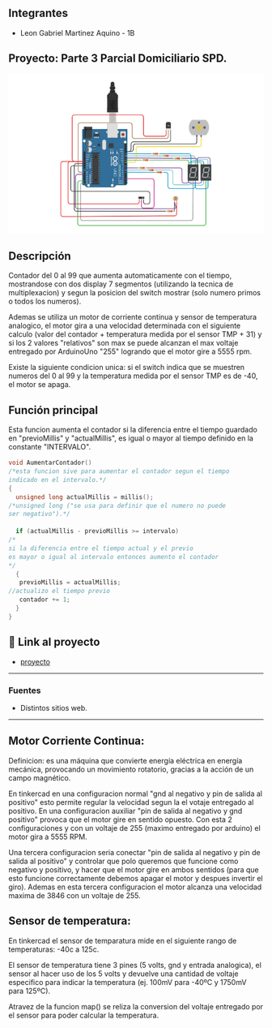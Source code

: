 ## Integrantes 
- Leon Gabriel Martinez Aquino - 1B



## Proyecto: Parte 3 Parcial Domiciliario SPD.
![Tinkercad](img/imagenP3SPD.png)


## Descripción
Contador del 0 al 99 que aumenta automaticamente con el tiempo, mostrandose con dos display 7 segmentos (utilizando la tecnica de multiplexacion) y segun la posicion del switch mostrar (solo numero primos o todos los numeros).

Ademas se utiliza un motor de corriente continua y sensor de temperatura analogico, el motor gira a una velocidad determinada con el siguiente calculo (valor del contador + temperatura medida por el sensor TMP + 31) y si los 2 valores "relativos" son max se puede alcanzan el max voltaje entregado por ArduinoUno "255" logrando que el motor gire a 5555 rpm.

Existe la siguiente condicion unica: si el switch indica que se muestren numeros del 0 al 99 y la temperatura medida por el sensor TMP es de -40, el motor se apaga.

## Función principal
Esta funcion aumenta el contador si la diferencia entre el tiempo guardado en "previoMillis" y "actualMillis", es igual o mayor al tiempo definido en la constante "INTERVALO". 

~~~ C (lenguaje en el que esta escrito)
void AumentarContador()
/*esta funcion sive para aumentar el contador segun el tiempo
indicado en el intervalo.*/
{
  unsigned long actualMillis = millis();
/*unsigned long ("se usa para definir que el numero no puede 
ser negativo").*/
  
  if (actualMillis - previoMillis >= intervalo)
/*
si la diferencia entre el tiempo actual y el previo
es mayor o igual al intervalo entonces aumento el contador
*/  
  {
   previoMillis = actualMillis;
//actualizo el tiempo previo
   contador += 1;
  }    
}
~~~

## :robot: Link al proyecto
- [proyecto](https://www.tinkercad.com/things/e1GW79EsyvE-p2-parcial-domiciliario-1b-leon-gabriel-martinez-aquino/editel?sharecode=T1NYO68wBXTzqwvMXw6FkoGEoI0u27wxiqBQMPOK10Y)

---
### Fuentes
- Distintos sitios web.
---
## Motor Corriente Continua:
Definicion: es una máquina que convierte energía eléctrica en energía mecánica, provocando un movimiento rotatorio, gracias a la acción de un campo magnético.

En tinkercad en una configuracion normal "gnd al negativo y pin de salida al positivo" esto permite regular la velocidad segun la el votaje entregado al positivo.
En una configuracion auxiliar "pin de salida al negativo y gnd positivo" provoca que el motor gire en sentido opuesto. 
Con esta 2 configuraciones y con un voltaje de 255 (maximo entregado por arduino) el motor gira a 5555 RPM.

Una tercera configuracion seria conectar "pin de salida al negativo y pin de salida al positivo" y controlar que polo queremos que funcione como negativo y positivo, y hacer que el motor gire en ambos sentidos (para que esto funcione correctamente debemos apagar el motor y despues invertir el giro).
Ademas en esta tercera configuracion el motor alcanza una velocidad maxima de 3846 con un voltaje de 255.

## Sensor de temperatura:
En tinkercad el sensor de temparatura mide en el siguiente rango de temperaturas: -40c a 125c.

El sensor de temperatura tiene 3 pines (5 volts, gnd y entrada analogica), el sensor al hacer uso de los 5 volts y devuelve una cantidad de voltaje especifico para indicar la temperatura (ej. 100mV para -40ºC y 1750mV para 125ºC).

Atravez de la funcion map() se reliza la conversion del voltaje entregado por el sensor para poder calcular la temperatura.




